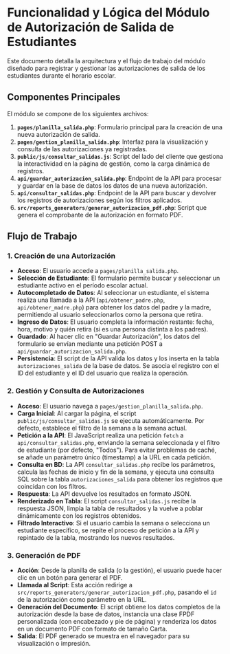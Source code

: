 # Funcionalidad y Lógica del Módulo de Autorización de Salida de Estudiantes

Este documento detalla la arquitectura y el flujo de trabajo del módulo diseñado para registrar y gestionar las autorizaciones de salida de los estudiantes durante el horario escolar.

## Componentes Principales

El módulo se compone de los siguientes archivos:

1.  **`pages/planilla_salida.php`**: Formulario principal para la creación de una nueva autorización de salida.
2.  **`pages/gestion_planilla_salida.php`**: Interfaz para la visualización y consulta de las autorizaciones ya registradas.
3.  **`public/js/consultar_salidas.js`**: Script del lado del cliente que gestiona la interactividad en la página de gestión, como la carga dinámica de registros.
4.  **`api/guardar_autorizacion_salida.php`**: Endpoint de la API para procesar y guardar en la base de datos los datos de una nueva autorización.
5.  **`api/consultar_salidas.php`**: Endpoint de la API para buscar y devolver los registros de autorizaciones según los filtros aplicados.
6.  **`src/reports_generators/generar_autorizacion_pdf.php`**: Script que genera el comprobante de la autorización en formato PDF.

## Flujo de Trabajo

### 1. Creación de una Autorización

-   **Acceso**: El usuario accede a `pages/planilla_salida.php`.
-   **Selección de Estudiante**: El formulario permite buscar y seleccionar un estudiante activo en el período escolar actual.
-   **Autocompletado de Datos**: Al seleccionar un estudiante, el sistema realiza una llamada a la API (`api/obtener_padre.php`, `api/obtener_madre.php`) para obtener los datos del padre y la madre, permitiendo al usuario seleccionarlos como la persona que retira.
-   **Ingreso de Datos**: El usuario completa la información restante: fecha, hora, motivo y quién retira (si es una persona distinta a los padres).
-   **Guardado**: Al hacer clic en "Guardar Autorización", los datos del formulario se envían mediante una petición POST a `api/guardar_autorizacion_salida.php`.
-   **Persistencia**: El script de la API valida los datos y los inserta en la tabla `autorizaciones_salida` de la base de datos. Se asocia el registro con el ID del estudiante y el ID del usuario que realiza la operación.

### 2. Gestión y Consulta de Autorizaciones

-   **Acceso**: El usuario navega a `pages/gestion_planilla_salida.php`.
-   **Carga Inicial**: Al cargar la página, el script `public/js/consultar_salidas.js` se ejecuta automáticamente. Por defecto, establece el filtro de la semana a la semana actual.
-   **Petición a la API**: El JavaScript realiza una petición `fetch` a `api/consultar_salidas.php`, enviando la semana seleccionada y el filtro de estudiante (por defecto, "Todos"). Para evitar problemas de caché, se añade un parámetro único (timestamp) a la URL en cada petición.
-   **Consulta en BD**: La API `consultar_salidas.php` recibe los parámetros, calcula las fechas de inicio y fin de la semana, y ejecuta una consulta SQL sobre la tabla `autorizaciones_salida` para obtener los registros que coincidan con los filtros.
-   **Respuesta**: La API devuelve los resultados en formato JSON.
-   **Renderizado en Tabla**: El script `consultar_salidas.js` recibe la respuesta JSON, limpia la tabla de resultados y la vuelve a poblar dinámicamente con los registros obtenidos.
-   **Filtrado Interactivo**: Si el usuario cambia la semana o selecciona un estudiante específico, se repite el proceso de petición a la API y repintado de la tabla, mostrando los nuevos resultados.

### 3. Generación de PDF

-   **Acción**: Desde la planilla de salida (o la gestión), el usuario puede hacer clic en un botón para generar el PDF.
-   **Llamada al Script**: Esta acción redirige a `src/reports_generators/generar_autorizacion_pdf.php`, pasando el `id` de la autorización como parámetro en la URL.
-   **Generación del Documento**: El script obtiene los datos completos de la autorización desde la base de datos, instancia una clase FPDF personalizada (con encabezado y pie de página) y renderiza los datos en un documento PDF con formato de tamaño Carta.
-   **Salida**: El PDF generado se muestra en el navegador para su visualización o impresión.
